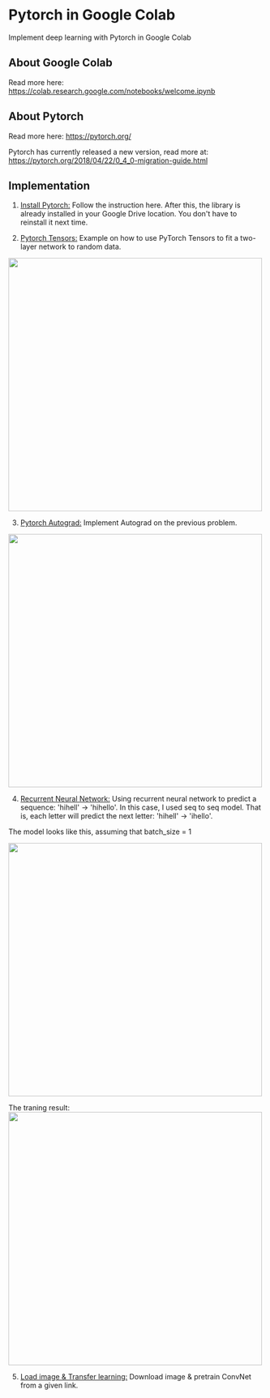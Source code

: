# Pytorch in Google Colab

Implement deep learning with Pytorch in Google Colab 

## About Google Colab
Read more here: https://colab.research.google.com/notebooks/welcome.ipynb

## About Pytorch
Read more here: https://pytorch.org/

Pytorch has currently released a new version, read more at: https://pytorch.org/2018/04/22/0_4_0-migration-guide.html

## Implementation

1. [Install Pytorch:](../master/Colab_With_Pytorch.ipynb) Follow the instruction here. After this, the library is already installed in your Google Drive location. You don't have to reinstall it next time.

2. [Pytorch Tensors:](../master/PytorchTensorsWithGraph.py) Example on how to use PyTorch Tensors to fit a two-layer network to random data.

<img src="../master/picture/2.png" width="500">

3. [Pytorch Autograd:](../master/GradWithGraph.py) Implement Autograd on the previous problem.

<img src="../master/picture/3.png" width="500">

4. [Recurrent Neural Network:](../master/rnn.ipynb) Using recurrent neural network to predict a sequence: 'hihell' -> 'hihello'. In this case, I used seq to seq model. That is, each letter will predict the next letter: 'hihell' -> 'ihello'.

The model looks like this, assuming that batch_size = 1

<img src="../master/picture/rnn.jpg" width="500">

The traning result:
<img src="../master/picture/4.png" width="500">

5. [Load image & Transfer learning:]() Download image & pretrain ConvNet from a given link.